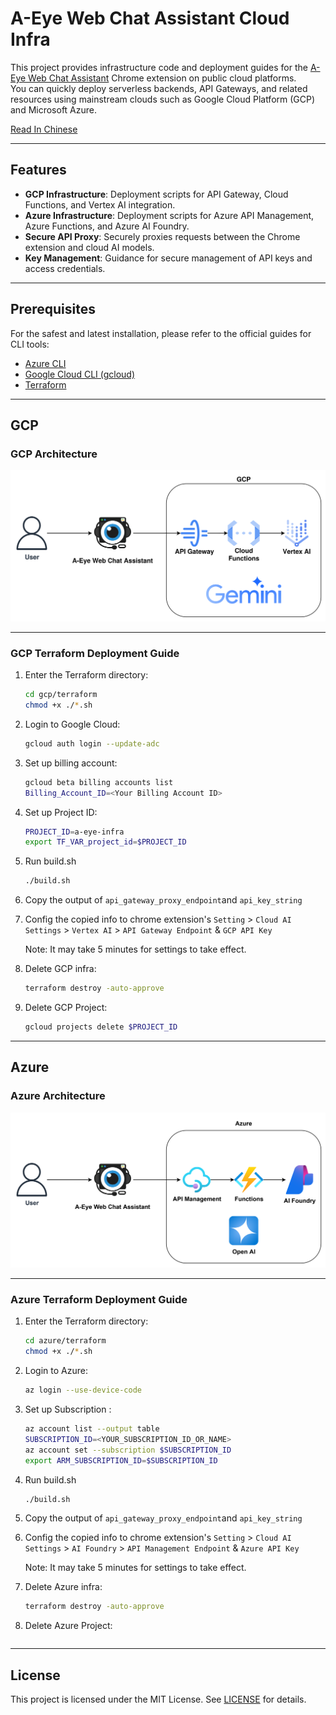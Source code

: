 # A-Eye Web Chat Assistant Cloud Infra

This project provides infrastructure code and deployment guides for the [A-Eye Web Chat Assistant](https://github.com/vincentwun/A-Eye-Web-Chat-Assistant) Chrome extension on public cloud platforms.  
You can quickly deploy serverless backends, API Gateways, and related resources using mainstream clouds such as Google Cloud Platform (GCP) and Microsoft Azure.

[Read In Chinese](./README.zh.md)

---

## Features

- **GCP Infrastructure**: Deployment scripts for API Gateway, Cloud Functions, and Vertex AI integration.
- **Azure Infrastructure**: Deployment scripts for Azure API Management, Azure Functions, and Azure AI Foundry.
- **Secure API Proxy**: Securely proxies requests between the Chrome extension and cloud AI models.
- **Key Management**: Guidance for secure management of API keys and access credentials.

---

## Prerequisites

For the safest and latest installation, please refer to the official guides for CLI tools:

- [Azure CLI](https://learn.microsoft.com/zh-tw/cli/azure/install-azure-cli-linux?view=azure-cli-latest&pivots=apt)
- [Google Cloud CLI (gcloud)](https://cloud.google.com/sdk/docs/install?hl=zh-tw)
- [Terraform](https://developer.hashicorp.com/terraform/install#linux)

---

## GCP

### GCP Architecture
![GCP Infrastructure](images/gcp_infra.png)

---

### GCP Terraform Deployment Guide

1. Enter the Terraform directory:
    ```bash
    cd gcp/terraform
    chmod +x ./*.sh
    ```

2. Login to Google Cloud:
    ```bash
    gcloud auth login --update-adc
    ```

3. Set up billing account:
    ```bash
    gcloud beta billing accounts list
    Billing_Account_ID=<Your Billing Account ID>
    ```

4. Set up Project ID:
    ```bash
    PROJECT_ID=a-eye-infra
    export TF_VAR_project_id=$PROJECT_ID
    ```

5. Run build.sh
    ```bash
    ./build.sh
    ```

6. Copy the output of `api_gateway_proxy_endpoint`and `api_key_string`

7. Config the copied info to chrome extension's `Setting` > `Cloud AI Settings` > `Vertex AI` > `API Gateway Endpoint` & `GCP API Key`

    Note: It may take 5 minutes for settings to take effect.

8. Delete GCP infra:
    ```bash
    terraform destroy -auto-approve
    ```

9. Delete GCP Project:
    ```bash
    gcloud projects delete $PROJECT_ID
    ```

---

## Azure

### Azure Architecture
![Azure Infrastructure](images/azure_infra.png)

---

### Azure Terraform Deployment Guide

1. Enter the Terraform directory:
    ```bash
    cd azure/terraform
    chmod +x ./*.sh
    ```

2. Login to Azure:
    ```bash
    az login --use-device-code
    ```

3. Set up Subscription :
    ```bash
    az account list --output table
    SUBSCRIPTION_ID=<YOUR_SUBSCRIPTION_ID_OR_NAME>
    az account set --subscription $SUBSCRIPTION_ID
    export ARM_SUBSCRIPTION_ID=$SUBSCRIPTION_ID
    ```

5. Run build.sh
    ```bash
    ./build.sh
    ```

6. Copy the output of `api_gateway_proxy_endpoint`and `api_key_string`

7. Config the copied info to chrome extension's `Setting` > `Cloud AI Settings` > `AI Foundry` > `API Management Endpoint` & `Azure API Key`

    Note: It may take 5 minutes for settings to take effect.

8. Delete Azure infra:
    ```bash
    terraform destroy -auto-approve
    ```

9. Delete Azure Project:
    ```bash

    ```

---

## License

This project is licensed under the MIT License. See [LICENSE](./LICENSE) for details.